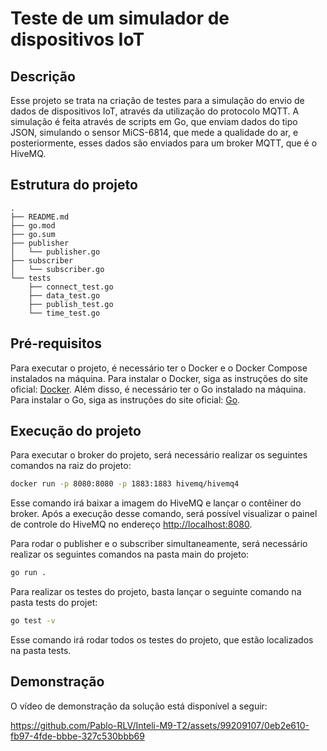 # Teste de um simulador de dispositivos IoT

## Descrição

Esse projeto se trata na criação de testes para a simulação do envio de dados de dispositivos IoT, através da utilização do protocolo MQTT. A simulação é feita através de scripts em Go, que enviam dados do tipo JSON, simulando o sensor MiCS-6814, que mede a qualidade do ar, e posteriormente, esses dados são enviados para um broker MQTT, que é o HiveMQ.

## Estrutura do projeto

```
.
├── README.md
├── go.mod
├── go.sum
├── publisher
│   └── publisher.go
├── subscriber
│   └── subscriber.go
└── tests
    ├── connect_test.go
    ├── data_test.go
    ├── publish_test.go
    └── time_test.go
```

## Pré-requisitos

Para executar o projeto, é necessário ter o Docker e o Docker Compose instalados na máquina. Para instalar o Docker, siga as instruções do site oficial: [Docker](https://docs.docker.com/get-docker/). Além disso, é necessário ter o Go instalado na máquina. Para instalar o Go, siga as instruções do site oficial: [Go](https://golang.org/doc/install).

## Execução do projeto

Para executar o broker do projeto, será necessário realizar os seguintes comandos na raiz do projeto:

```bash
docker run -p 8080:8080 -p 1883:1883 hivemq/hivemq4
```

Esse comando irá baixar a imagem do HiveMQ e lançar o contêiner do broker. Após a execução desse comando, será possível visualizar o painel de controle do HiveMQ no endereço <http://localhost:8080>.

Para rodar o publisher e o subscriber simultaneamente, será necessário realizar os seguintes comandos na pasta main do projeto:

```bash
go run .
```

Para realizar os testes do projeto, basta lançar o seguinte comando na pasta tests do projet:

```bash
go test -v
```

Esse comando irá rodar todos os testes do projeto, que estão localizados na pasta tests.

## Demonstração

O vídeo de demonstração da solução está disponível a seguir:

https://github.com/Pablo-RLV/Inteli-M9-T2/assets/99209107/0eb2e610-fb97-4fde-bbbe-327c530bbb69
